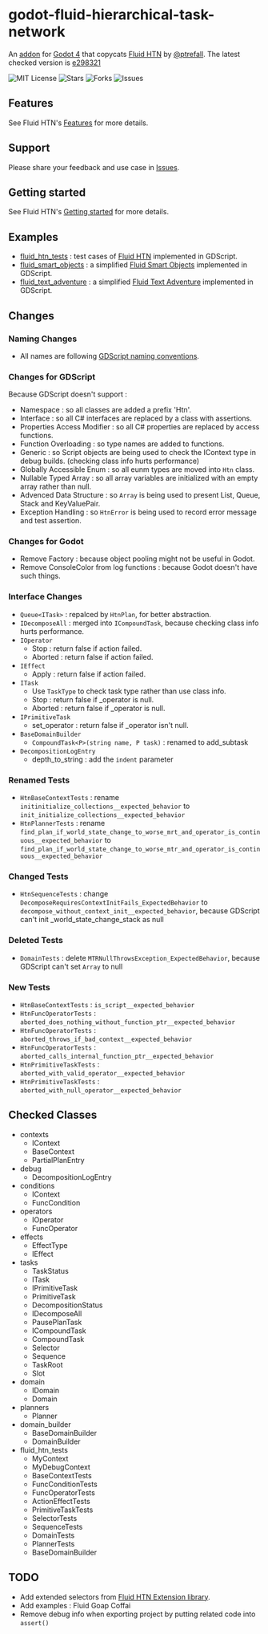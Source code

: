# godot-fluid-hierarchical-task-network

An [addon](https://godotengine.org/asset-library/asset/2944) for [Godot 4](https://godotengine.org/) that copycats [Fluid HTN](https://github.com/ptrefall/fluid-hierarchical-task-network) by [@ptrefall](https://github.com/ptrefall). The latest checked version is [e298321](https://github.com/ptrefall/fluid-hierarchical-task-network/commit/e298321cacec89374120538b758e242d098e3e4c)

![MIT License](https://img.shields.io/badge/license-MIT-blue.svg)
![Stars](https://img.shields.io/github/stars/fnaith/godot-fluid-hierarchical-task-network.svg)
![Forks](https://img.shields.io/github/forks/fnaith/godot-fluid-hierarchical-task-network.svg)
![Issues](https://img.shields.io/github/issues/fnaith/godot-fluid-hierarchical-task-network.svg)

## Features

See Fluid HTN's [Features](https://github.com/ptrefall/fluid-hierarchical-task-network/tree/master?tab=readme-ov-file#features) for more details.

## Support

Please share your feedback and use case in [Issues](https://github.com/fnaith/godot-fluid-hierarchical-task-network/issues).

## Getting started

See Fluid HTN's [Getting started](https://github.com/ptrefall/fluid-hierarchical-task-network/tree/master?tab=readme-ov-file#getting-started) for more details.

## Examples

- [fluid_htn_tests](https://github.com/fnaith/godot-fluid-hierarchical-task-network/tree/main/fluid_htn_tests) : test cases of [Fluid HTN](https://github.com/ptrefall/fluid-hierarchical-task-network/tree/master/Fluid-HTN.UnitTests) implemented in GDScript.
- [fluid_smart_objects](https://github.com/fnaith/godot-fluid-hierarchical-task-network/tree/main/fluid_smart_objects) : a simplified [Fluid Smart Objects](https://github.com/ptrefall/fluid-smart-objects) implemented in GDScript.
- [fluid_text_adventure](https://github.com/fnaith/godot-fluid-hierarchical-task-network/tree/main/fluid_text_adventure) : a simplified [Fluid Text Adventure](https://github.com/ptrefall/fluid-text-adventure) implemented in GDScript.

## Changes

### Naming Changes

- All names are following [GDScript naming conventions](https://docs.godotengine.org/en/stable/tutorials/scripting/gdscript/gdscript_styleguide.html#naming-conventions).

### Changes for GDScript

Because GDScript doesn't support :
- Namespace : so all classes are added a prefix 'Htn'.
- Interface : so all C# interfaces are replaced by a class with assertions.
- Properties Access Modifier : so all C# properties are replaced by access functions.
- Function Overloading : so type names are added to functions.
- Generic : so Script objects are being used to check the IContext type in debug builds. (checking class info hurts performance)
- Globally Accessible Enum : so all eunm types are moved into `Htn` class.
- Nullable Typed Array : so all array variables are initialized with an empty array rather than null.
- Advenced Data Structure : so `Array` is being used to present List, Queue, Stack and KeyValuePair.
- Exception Handling : so `HtnError` is being used to record error message and test assertion.

### Changes for Godot

- Remove Factory : because object pooling might not be useful in Godot.
- Remove ConsoleColor from log functions : because Godot doesn't have such things.

### Interface Changes

- `Queue<ITask>` : repalced by `HtnPlan`, for better abstraction.
- `IDecomposeAll` : merged into `ICompoundTask`, because checking class info hurts performance.
- `IOperator`
  - Stop : return false if action failed.
  - Aborted : return false if action failed.
- `IEffect`
  - Apply : return false if action failed.
- `ITask`
  - Use `TaskType` to check task type rather than use class info.
  - Stop : return false if _operator is null.
  - Aborted : return false if _operator is null.
- `IPrimitiveTask`
  - set_operator : return false if _operator isn't null.
- `BaseDomainBuilder`
  - `CompoundTask<P>(string name, P task)` : renamed to add_subtask
- `DecompositionLogEntry`
  - depth_to_string : add the `indent` parameter

### Renamed Tests

- `HtnBaseContextTests` : rename `initinitialize_collections__expected_behavior` to `init_initialize_collections__expected_behavior`
- `HtnPlannerTests` : rename `find_plan_if_world_state_change_to_worse_mrt_and_operator_is_continuous__expected_behavior` to `find_plan_if_world_state_change_to_worse_mtr_and_operator_is_continuous__expected_behavior`

### Changed Tests

- `HtnSequenceTests` : change `DecomposeRequiresContextInitFails_ExpectedBehavior` to `decompose_without_context_init__expected_behavior`, because GDScript can't init _world_state_change_stack as null

### Deleted Tests

- `DomainTests` : delete `MTRNullThrowsException_ExpectedBehavior`, because GDScript can't set `Array` to null

### New Tests

- `HtnBaseContextTests` : `is_script__expected_behavior`
- `HtnFuncOperatorTests` : `aborted_does_nothing_without_function_ptr__expected_behavior`
- `HtnFuncOperatorTests` : `aborted_throws_if_bad_context__expected_behavior`
- `HtnFuncOperatorTests` : `aborted_calls_internal_function_ptr__expected_behavior`
- `HtnPrimitiveTaskTests` : `aborted_with_valid_operator__expected_behavior`
- `HtnPrimitiveTaskTests` : `aborted_with_null_operator__expected_behavior`

## Checked Classes

- contexts
  - IContext
  - BaseContext
  - PartialPlanEntry
- debug
  - DecompositionLogEntry
- conditions
  - IContext
  - FuncCondition
- operators
  - IOperator
  - FuncOperator
- effects
  - EffectType
  - IEffect
- tasks
  - TaskStatus
  - ITask
  - IPrimitiveTask
  - PrimitiveTask
  - DecompositionStatus
  - IDecomposeAll
  - PausePlanTask
  - ICompoundTask
  - CompoundTask
  - Selector
  - Sequence
  - TaskRoot
  - Slot
- domain
  - IDomain
  - Domain
- planners
  - Planner
- domain_builder
  - BaseDomainBuilder
  - DomainBuilder
- fluid_htn_tests
  - MyContext
  - MyDebugContext
  - BaseContextTests
  - FuncConditionTests
  - FuncOperatorTests
  - ActionEffectTests
  - PrimitiveTaskTests
  - SelectorTests
  - SequenceTests
  - DomainTests
  - PlannerTests
  - BaseDomainBuilder

## TODO

- Add extended selectors from [Fluid HTN Extension library](https://github.com/ptrefall/fluid-hierarchical-task-network-ext).
- Add examples : Fluid Goap Coffai
- Remove debug info when exporting project by putting related code into `assert()`
